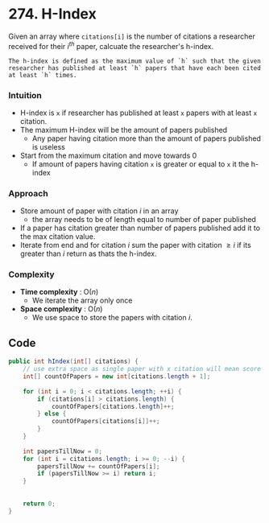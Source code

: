 # 274. H-Index

Given an array where `citations[i]` is the number of citations a researcher received for their $i^{th}$ paper, calcuate the researcher's h-index.

```ad-info
The h-index is defined as the maximum value of `h` such that the given researcher has published at least `h` papers that have each been cited at least `h` times.
```

### Intuition

* H-index is `x` if researcher has published at least `x` papers with at least `x` citation.
* The maximum H-index will be the amount of papers published
  * Any paper having citation more than the amount of papers published is useless
* Start from the maximum citation and move towards 0
  * If amount of papers having citation `x` is greater or equal to `x` it the h-index

### Approach

* Store amount of paper with citation $i$ in an array
  * the array needs to be of length equal to number of paper published
* If a paper has citation greater than number of papers published add it to the max citation value.
* Iterate from end and for citation $i$ sum the paper with citation $\geq i$ if its greater than $i$ return as thats the h-index.

### Complexity

* **Time complexity** : $\text{O}(n)$
  * We iterate the array only once
* **Space complexity** : $\text{O}(n)$
  * We use space to store the papers with citation $i$.

## Code

```java
public int hIndex(int[] citations) {
	// use extra space as single paper with x citation will mean score of 1
	int[] countOfPapers = new int[citations.length + 1];
	
	for (int i = 0; i < citations.length; ++i) {
		if (citations[i] > citations.length) {
			countOfPapers[citations.length]++;
		} else {
			countOfPapers[citations[i]]++;
		}
	}
	
	int papersTillNow = 0;
	for (int i = citations.length; i >= 0; --i) {
		papersTillNow += countOfPapers[i];
		if (papersTillNow >= i) return i;
	}
	
	
	return 0;
}
```
